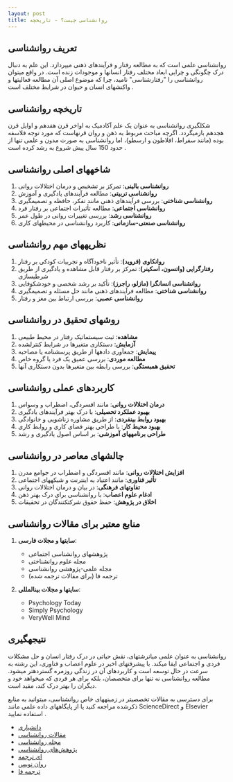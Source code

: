```yaml
---
layout: post
title: روانشناسی چیست؟ - تاریخچه
---
```


## تعریف روانشناسی
روانشناسی علمی است که به مطالعه رفتار و فرآیندهای ذهنی میپردازد. این علم به دنبال درک چگونگی و چرایی ابعاد مختلف رفتار انسانها و موجودات زنده است. در واقع میتوان روانشناسی را "رفتارشناسی" نامید، چرا که موضوع اصلی آن مطالعه فعالیتها و واکنشهای انسان و حیوان در شرایط مختلف است .

## تاریخچه روانشناسی
شکلگیری روانشناسی به عنوان یک علم آکادمیک به اواخر قرن هفدهم و اوایل قرن هجدهم بازمیگردد. اگرچه مباحث مربوط به ذهن و روان قرنهاست که مورد توجه فلاسفه بوده (مانند سقراط، افلاطون و ارسطو)، اما روانشناسی به صورت مدون و علمی تنها از حدود 150 سال پیش شروع به رشد کرده است .

## شاخههای اصلی روانشناسی
1. **روانشناسی بالینی**: تمرکز بر تشخیص و درمان اختلالات روانی
2. **روانشناسی تربیتی**: مطالعه فرآیندهای یادگیری و آموزش
3. **روانشناسی شناختی**: بررسی فرآیندهای ذهنی مانند تفکر، حافظه و تصمیمگیری
4. **روانشناسی اجتماعی**: مطالعه تأثیرات اجتماعی بر رفتار فرد
5. **روانشناسی رشد**: بررسی تغییرات روانی در طول عمر
6. **روانشناسی صنعتی-سازمانی**: کاربرد روانشناسی در محیطهای کاری 

## نظریههای مهم روانشناسی
1. **روانکاوی (فروید)**: تأثیر ناخودآگاه و تجربیات کودکی بر رفتار
2. **رفتارگرایی (واتسون، اسکینر)**: تمرکز بر رفتار قابل مشاهده و یادگیری از طریق شرطیسازی
3. **روانشناسی انسانگرا (مازلو، راجرز)**: تأکید بر رشد شخصی و خودشکوفایی
4. **روانشناسی شناختی**: مطالعه فرآیندهای ذهنی مانند حل مسئله و تصمیمگیری
5. **روانشناسی عصبی**: بررسی ارتباط بین مغز و رفتار 

## روشهای تحقیق در روانشناسی
1. **مشاهده**: ثبت سیستماتیک رفتار در محیط طبیعی
2. **آزمایش**: دستکاری متغیرها در شرایط کنترلشده
3. **پیمایش**: جمعآوری دادهها از طریق پرسشنامه یا مصاحبه
4. **مطالعه موردی**: بررسی عمیق یک فرد یا گروه خاص
5. **تحقیق همبستگی**: بررسی رابطه بین متغیرها بدون دستکاری آنها 

## کاربردهای عملی روانشناسی
1. **درمان اختلالات روانی**: مانند افسردگی، اضطراب و وسواس
2. **بهبود عملکرد تحصیلی**: با درک بهتر فرآیندهای یادگیری
3. **بهبود روابط بینفردی**: از طریق مشاوره زناشویی و خانوادگی
4. **بهبود محیط کار**: با طراحی بهتر فضای کاری و روابط کاری
5. **طراحی برنامههای آموزشی**: بر اساس اصول یادگیری و رشد 

## چالشهای معاصر در روانشناسی
1. **افزایش اختلالات روانی**: مانند افسردگی و اضطراب در جوامع مدرن
2. **تأثیر فناوری**: مانند اعتیاد به اینترنت و شبکههای اجتماعی
3. **تفاوتهای فرهنگی**: در بیان و درمان اختلالات روانی
4. **ادغام علوم اعصاب**: با روانشناسی برای درک بهتر ذهن
5. **اخلاق در پژوهش**: حفظ حقوق شرکتکنندگان در تحقیقات 

## منابع معتبر برای مقالات روانشناسی
1. **سایتها و مجلات فارسی**:
   - پژوهشهای روانشناسی اجتماعی 
   - مجله علوم روانشناختی 
   - مجله علمی-پژوهشی روانشناسی 
   - ترجمه فا (برای مقالات ترجمه شده) 

2. **سایتها و مجلات بینالمللی**:
   - Psychology Today
   - Simply Psychology
   - VeryWell Mind 

## نتیجهگیری
روانشناسی به عنوان علمی میانرشتهای، نقش حیاتی در درک رفتار انسان و حل مشکلات فردی و اجتماعی ایفا میکند. با پیشرفتهای اخیر در علوم اعصاب و فناوری، این رشته به سرعت در حال توسعه است و کاربردهای آن در زندگی روزمره گستردهتر میشود. مطالعه روانشناسی نه تنها برای متخصصان، بلکه برای هر فردی که میخواهد خود و دیگران را بهتر درک کند، مفید است.

برای دسترسی به مقالات تخصصیتر در زمینههای خاص روانشناسی، میتوانید به منابع ذکرشده مراجعه کنید یا از پایگاههای داده علمی مانند ScienceDirect و Elsevier استفاده نمایید .

- [دانشیاری](https://daneshyari.com/category/articles/252)
- [مقالات روانشناسی](http://www.iranapsy.ir/)
- [مجله روانشناسی](https://psychologicalscience.ir/)
- [پژوهش‌های روانشناسی](https://www.socialpsychology.ir/)
- [ای ترجمه](https://e-tarjome.com/category/psychology)
- [روان نویس](https://ravannevis.com/%D8%B3%D8%A7%DB%8C%D8%AA-%D9%85%D9%82%D8%A7%D9%84%D8%A7%D8%AA-%D8%B1%D9%88%D8%A7%D9%86%D8%B4%D9%86%D8%A7%D8%B3%DB%8C/)
- [ترجمه فا](https://tarjomefa.com/tag/%D8%AF%D8%A7%D9%86%D9%84%D9%88%D8%AF-%D8%B1%D8%A7%DB%8C%DA%AF%D8%A7%D9%86-%D9%85%D9%82%D8%A7%D9%84%D9%87-%D8%B1%D9%88%D8%A7%D9%86%D8%B4%D9%86%D8%A7%D8%B3%DB%8C-%D8%A8%D8%A7-%D8%AA%D8%B1%D8%AC%D9%85/)
